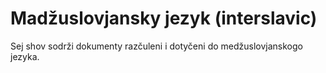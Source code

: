 # Madžuslovjansky jezyk (interslavic)

Sej shov sodrži dokumenty razčuleni i dotyčeni do medžuslovjanskogo jezyka.
